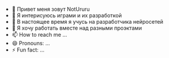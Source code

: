 - 👋 Привет меня зовут NotUruru
- 👀 Я интерисуюсь играми и их разработкой
- 🌱 В настоящее время я учусь на разработчика нейросетей
- 💞️ Я хочу работать вместе над разными проэктами
- 📫 How to reach me ...
- 😄 Pronouns: ...
- ⚡ Fun fact: ...

<!---
NotUruru/NotUruru is a ✨ special ✨ repository because its `README.md` (this file) appears on your GitHub profile.
You can click the Preview link to take a look at your changes.
--->
